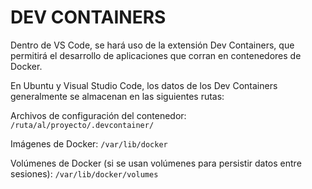 # DEV CONTAINERS

Dentro de VS Code, se hará uso de la extensión Dev Containers, que permitirá el desarrollo de aplicaciones que corran en contenedores de Docker.

En Ubuntu y Visual Studio Code, los datos de los Dev Containers generalmente se almacenan en las siguientes rutas:

Archivos de configuración del contenedor:
`/ruta/al/proyecto/.devcontainer/`

Imágenes de Docker:
`/var/lib/docker`

Volúmenes de Docker (si se usan volúmenes para persistir datos entre sesiones):
`/var/lib/docker/volumes`
